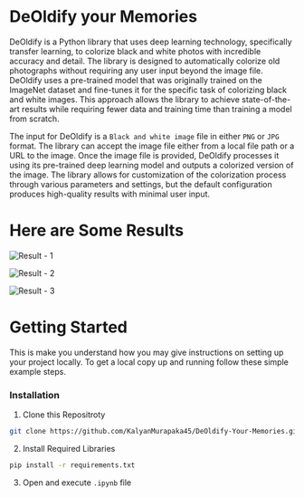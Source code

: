 # DeOldify your Memories

DeOldify is a Python library that uses deep learning technology, specifically transfer learning, to colorize black and white photos with incredible accuracy and detail. The library is designed to automatically colorize old photographs without requiring any user input beyond the image file. DeOldify uses a pre-trained model that was originally trained on the ImageNet dataset and fine-tunes it for the specific task of colorizing black and white images. This approach allows the library to achieve state-of-the-art results while requiring fewer data and training time than training a model from scratch.

The input for DeOldify is a ```Black and white image``` file in either ```PNG``` or ```JPG``` format. The library can accept the image file either from a local file path or a URL to the image. Once the image file is provided, DeOldify processes it using its pre-trained deep learning model and outputs a colorized version of the image. The library allows for customization of the colorization process through various parameters and settings, but the default configuration produces high-quality results with minimal user input.

# Here are Some Results<br>
![Result - 1](https://github.com/KalyanMurapaka45/DeOldify-Your-Memories/blob/main/test_images/Screenshot%202023-04-20%20114403.png)

![Result - 2](https://github.com/KalyanMurapaka45/DeOldify-Your-Memories/blob/main/test_images/Screenshot%202023-04-20%20114519.png)

![Result - 3](https://github.com/KalyanMurapaka45/DeOldify-Your-Memories/blob/main/test_images/Screenshot%202023-04-20%20114840.png)

# Getting Started

This is make you understand how you may give instructions on setting up your project locally. To get a local copy up and running follow these simple example steps.
<h3>Installation</h3>

1. Clone this Repositroty
```sh
git clone https://github.com/KalyanMurapaka45/DeOldify-Your-Memories.git
```

2. Install Required Libraries
```sh
pip install -r requirements.txt
```
3. Open and execute ```.ipynb``` file
